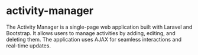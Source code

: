 # activity-manager
The Activity Manager is a single-page web application built with Laravel and Bootstrap. It allows users to manage activities by adding, editing, and deleting them. The application uses AJAX for seamless interactions and real-time updates.
